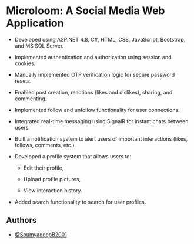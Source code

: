 
# Microloom: A Social Media Web Application

- Developed using ASP.NET 4.8, C#, HTML, CSS, JavaScript, Bootstrap, and MS SQL Server.

- Implemented authentication and authorization using session and cookies.

- Manually implemented OTP verification logic for secure password resets.

- Enabled post creation, reactions (likes and dislikes), sharing, and commenting.

- Implemented follow and unfollow functionality for user connections.

- Integrated real-time messaging using SignalR for instant chats between users.

- Built a notification system to alert users of important interactions (likes, follows, comments, etc.).

- Developed a profile system that allows users to:

    - Edit their profile,

    - Upload profile pictures,

    - View interaction history.

- Added search functionality to search for user profiles.

## Authors

- [@SoumyadeepB2001](https://www.linkedin.com/in/soumyadeepb2001/)

